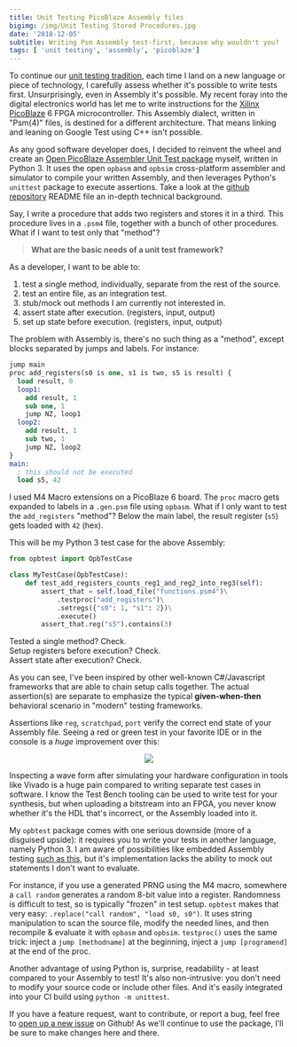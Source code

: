 ```yaml
---
title: Unit Testing PicoBlaze Assembly files
bigimg: /img/Unit Testing Stored Procedures.jpg
date: '2018-12-05'
subtitle: Writing Psm Assembly test-first, because why wouldn't you?
tags: [ 'unit testing', 'assembly', 'picoblaze']
---
```


To continue our [unit testing tradition](/tags/unit-testing/), each time I land on a new language or piece of technology, I carefully assess whether it's possible to write tests first. Unsurprisingly, even in Assembly it's possible. My recent foray into the digital electronics world has let me to write instructions for the [Xilinx PicoBlaze](https://www.xilinx.com/products/intellectual-property/picoblaze.html) 6 FPGA microcontroller. This Assembly dialect, written in "Psm(4)" files, is destined for a different architecture. That means linking and leaning on Google Test using C++ isn't possible. 

As any good software developer does, I decided to reinvent the wheel and create an [Open PicoBlaze Assembler Unit Test package](https://github.com/wgroeneveld/opbtest) myself, written in Python 3. It uses the open `opbasm` and `opbsim` cross-platform assembler and simulator to compile your written Assembly, and then leverages Python's `unittest` package to execute assertions. Take a look at the [github repository](https://github.com/wgroeneveld/opbtest) README file an in-depth technical background. 

Say, I write a procedure that adds two registers and stores it in a third. This procedure lives in a `.psm4` file, together with a bunch of other procedures. What if I want to test only that "method"? 

> **What are the basic needs of a unit test framework?**

As a developer, I want to be able to:

1. test a single method, individually, separate from the rest of the source.
2. test an entire file, as an integration test. 
2. stub/mock out methods I am currently not interested in.
3. assert state after execution. (registers, input, output)
4. set up state before execution. (registers, input, output)

The problem with Assembly is, there's no such thing as a "method", except blocks separated by jumps and labels. For instance:

```llvm
jump main
proc add_registers(s0 is one, s1 is two, s5 is result) {
  load result, 0
  loop1:
    add result, 1
    sub one, 1
    jump NZ, loop1
  loop2:
    add result, 1
    sub two, 1
    jump NZ, loop2
}
main:
  ; this should not be executed
  load s5, 42
```

I used M4 Macro extensions on a PicoBlaze 6 board. The `proc` macro gets expanded to labels in a `.gen.psm` file using `opbasm`. What if I only want to test the `add_registers` "method"? Below the main label, the result register (`s5`) gets loaded with `42` (hex). 

This will be my Python 3 test case for the above Assembly:

```python
from opbtest import OpbTestCase

class MyTestCase(OpbTestCase):
    def test_add_registers_counts_reg1_and_reg2_into_reg3(self):
        assert_that = self.load_file("functions.psm4")\
            .testproc("add_registers")\
            .setregs({"s0": 1, "s1": 2})\
            .execute()
        assert_that.reg("s5").contains(3)
```

Tested a single method? Check. <br/>
Setup registers before execution? Check.<br/>
Assert state after execution? Check.

As you can see, I've been inspired by other well-known C#/Javascript frameworks that are able to chain setup calls together. The actual assertion(s) are separate to emphasize the typical **given-when-then** behavioral scenario in "modern" testing frameworks. 

Assertions like `reg`, `scratchpad`, `port` verify the correct end state of your Assembly file. Seeing a red or green test in your favorite IDE or in the console is a _huge_ improvement over this:

<center>
    <img src="/img/picoblaze_sim.png" class="bordered" />
</center>

Inspecting a wave form after simulating your hardware configuration in tools like Vivado is a huge pain compared to writing separate test cases in software. I know the Test Bench tooling can be used to write test for your synthesis, but when uploading a bitstream into an FPGA, you never know whether it's the HDL that's incorrect, or the Assembly loaded into it. 

My `opbtest` package comes with one serious downside (more of a disguised upside): it requires you to write your tests in another language, namely Python 3. I am aware of possibilities like embedded Assembly testing [such as this](http://blog.code-cop.org/2015/08/how-to-unit-test-assembly.html), but it's implementation lacks the ability to mock out statements I don't want to evaluate. 

For instance, if you use a generated PRNG using the M4 macro, somewhere a `call random` generates a random 8-bit value into a register. Randomness is difficult to test, so is typically "frozen" in test setup. `opbtest` makes that very easy: `.replace("call random", "load s0, s0")`. It uses string manipulation to scan the source file, modify the needed lines, and then recompile & evaluate it with `opbasm` and `opbsim`. `testproc()` uses the same trick: inject a `jump [methodname]` at the beginning, inject a `jump [programend]` at the end of the proc. 

Another advantage of using Python is, surprise, readability - at least compared to your Assembly to test! It's also non-intrusive: you don't need to modify your source code or include other files. And it's easily integrated into your CI build using `python -m unittest`. 

If you have a feature request, want to contribute, or report a bug, feel free to [open up a new issue](https://github.com/wgroeneveld/opbtest/issues) on Github! As we'll continue to use the package, I'll be sure to make changes here and there. 
